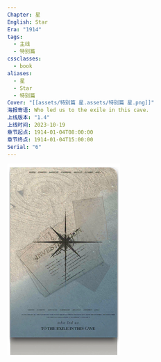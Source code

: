 ```yaml
---
Chapter: 星
English: Star
Era: "1914"
tags:
  - 主线
  - 特别篇
cssclasses:
  - book
aliases:
  - 星
  - Star
  - 特别篇
Cover: "[[assets/特别篇 星.assets/特别篇 星.png]]"
海报寄语: Who led us to the exile in this cave.
上线版本: "1.4"
上线时间: 2023-10-19
章节起点: 1914-01-04T08:00:00
章节终点: 1914-01-04T15:00:00
Serial: "6"
---
```

![cover](assets/特别篇%20星.assets/特别篇%20星.png)